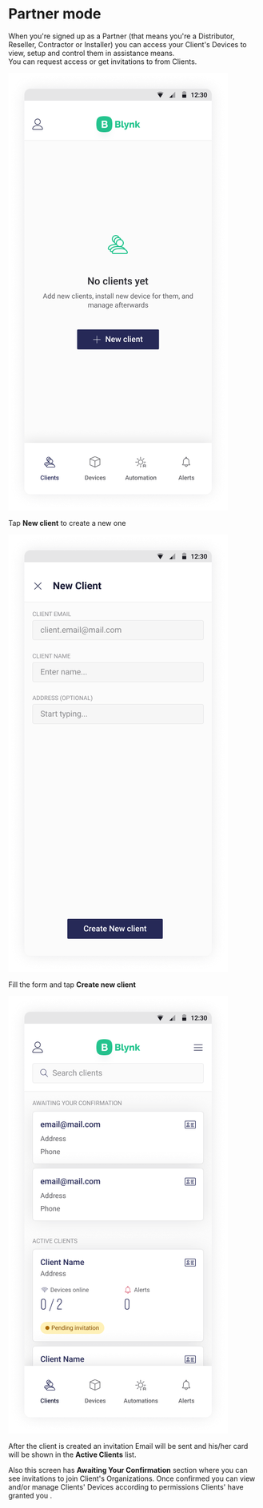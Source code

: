 # Partner mode

When you're signed up as a Partner \(that means you're a Distributor, Reseller, Contractor or Installer\) you can access your Client's Devices to view, setup and control them in assistance means.   
You can request access or get invitations to from Clients.

![](../.gitbook/assets/no_clients.png)

Tap **New client** to create a new one

![](../.gitbook/assets/create_client.png)

Fill the form and tap **Create new client**

![](../.gitbook/assets/clients_list.png)

After the client is created an invitation Email will be sent and his/her card will be shown in the **Active Clients** list.

Also this screen has **Awaiting Your Confirmation** section where you can see invitations to join Client's Organizations. Once confirmed you can view and/or manage Clients' Devices according to permissions Clients' have granted you .



